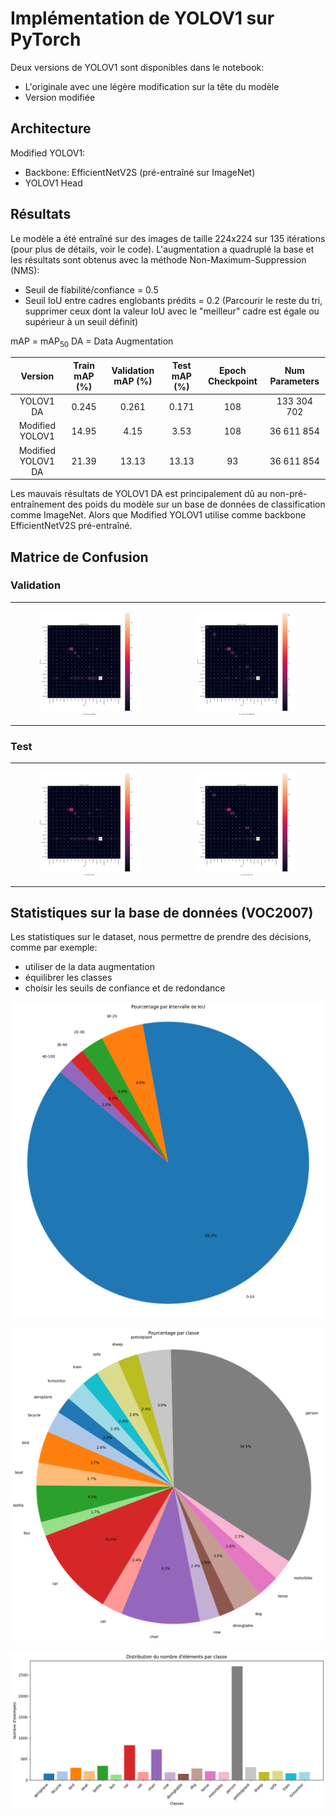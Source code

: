 # **Implémentation de YOLOV1 sur PyTorch**
Deux versions de YOLOV1 sont disponibles dans le notebook:
  - L'originale avec une légère modification sur la tête du modèle
  - Version modifiée

## **Architecture**
Modified YOLOV1:
  -  Backbone: EfficientNetV2S (pré-entraîné sur ImageNet)
  -  YOLOV1 Head

## **Résultats**
Le modèle a été entraîné sur des images de taille 224x224 sur 135 itérations (pour plus de détails, voir le code). L'augmentation a quadruplé la base et les résultats sont obtenus avec la méthode Non-Maximum-Suppression (NMS):
  - Seuil de fiabilité/confiance = 0.5
  - Seuil IoU entre cadres englobants prédits = 0.2 (Parcourir le reste du tri, supprimer ceux dont la valeur IoU avec le "meilleur" cadre est égale ou supérieur à un seuil définit)

mAP = mAP<sub>50</sub>
DA = Data Augmentation

|Version                               | Train mAP (%)| Validation mAP (%)| Test mAP (%)| Epoch Checkpoint| Num Parameters |
|:---:                                 |:---:         |:---:              |:---:        |:---:            |:---:           |
|YOLOV1 DA                             |0.245         |0.261              |0.171        |108              |133 304 702     |
|Modified YOLOV1                       |14.95         |4.15               |3.53         |108              |36 611 854      |
|Modified YOLOV1 DA                    |21.39         |13.13              |13.13        |93               |36 611 854      |

Les mauvais résultats de YOLOV1 DA est principalement dû au non-pré-entraînement des poids du modèle sur un base de données de classification comme ImageNet. Alors que Modified YOLOV1 utilise comme backbone EfficientNetV2S pré-entraîné.

## **Matrice de Confusion**

### **Validation**
<table>
  <tr>
    <td align="center">
      <figure>
        <img src="./Images/M_YOLOV1_Val_CM.png" width="100%">
        <figcaption style="font-family: Arial, sans-serif; font-size: 2px; font-weight: bold;">M_YOLOV1 Validation</figcaption>
      </figure>
    </td>
    <td align="center">
      <figure>
        <img src="./Images/M_YOLOV1_Data_Aug_Val_CM.png" width="100%">
        <figcaption style="font-family: Arial, sans-serif; font-size: 2px; font-weight: bold;">M_YOLOV1 DA Validation</figcaption>
      </figure>
    </td>
  </tr>
</table>

### **Test**
<table>
  <tr>
    <td align="center">
      <figure>
        <img src="./Images/M_YOLOV1_Test_CM.png" width="100%">
        <figcaption style="font-family: Arial, sans-serif; font-size: 2px; font-weight: bold;">M_YOLOV1 Test</figcaption>
      </figure>
    </td>
    <td align="center">
      <figure>
        <img src="./Images/M_YOLOV1_Data_Aug_Test_CM.png" width="100%">
        <figcaption style="font-family: Arial, sans-serif; font-size: 2px; font-weight: bold;">M_YOLOV1 DA Test</figcaption>
      </figure>
    </td>
  </tr>
</table>

## **Statistiques sur la base de données (VOC2007)**
Les statistiques sur le dataset, nous permettre de prendre des décisions, comme par exemple:
  - utiliser de la data augmentation
  - équilibrer les classes
  - choisir les seuils de confiance et de redondance
<p align="center">
  <img src="./Images/IoU_Threshold.png">
</p>

<p align="center">
  <img src="./Images/Percentage_Class.png">
</p>

<p align="center">
  <img src="./Images/Distribution_Class.png">
</p>
